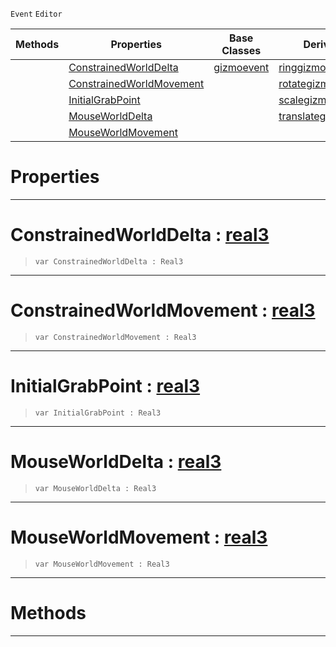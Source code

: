  `Event` `Editor`



|Methods|Properties|Base Classes|Derived Classes|
|---|---|---|---|
| |[ConstrainedWorldDelta](gizmoupdateevent.md#constrainedworlddelta-ze)|[gizmoevent](gizmoevent.md)|[ringgizmoevent](ringgizmoevent.md)|
| |[ConstrainedWorldMovement](gizmoupdateevent.md#constrainedworldmovement)| |[rotategizmoupdateevent](rotategizmoupdateevent.md)|
| |[InitialGrabPoint](gizmoupdateevent.md#initialgrabpoint-zilch-en)| |[scalegizmoupdateevent](scalegizmoupdateevent.md)|
| |[MouseWorldDelta](gizmoupdateevent.md#mouseworlddelta-zilch-eng)| |[translategizmoupdateevent](translategizmoupdateevent.md)|
| |[MouseWorldMovement](gizmoupdateevent.md#mouseworldmovement-zero)| | |


 #  Properties


---  
 #  ConstrainedWorldDelta : [real3](../nada_base_types/real3.md)

> 
> ```TS:Nada
> var ConstrainedWorldDelta : Real3


---  
 #  ConstrainedWorldMovement : [real3](../nada_base_types/real3.md)

> 
> ```TS:Nada
> var ConstrainedWorldMovement : Real3


---  
 #  InitialGrabPoint : [real3](../nada_base_types/real3.md)

> 
> ```TS:Nada
> var InitialGrabPoint : Real3


---  
 #  MouseWorldDelta : [real3](../nada_base_types/real3.md)

> 
> ```TS:Nada
> var MouseWorldDelta : Real3


---  
 #  MouseWorldMovement : [real3](../nada_base_types/real3.md)

> 
> ```TS:Nada
> var MouseWorldMovement : Real3


---  
 #  Methods


---  
 

 